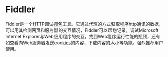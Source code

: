 # Fiddler

Fiddler是一个HTTP调试[抓包](http://www.onlinedown.net/soft/971226.htm)工具。它通过代理的方式获取程序http通讯的数据，可以用其检测网页和服务器的交互情况，Fiddler可以帮您记录，调试Microsoft Internet Explorer与Web应用程序的交互，找到Web程序运行性能的瓶颈，还有如查看向Web服务器发送coo[kies](http://www.onlinedown.net/soft/419785.htm)的内容，下载内容的大小等功能。强烈推荐用户使用。